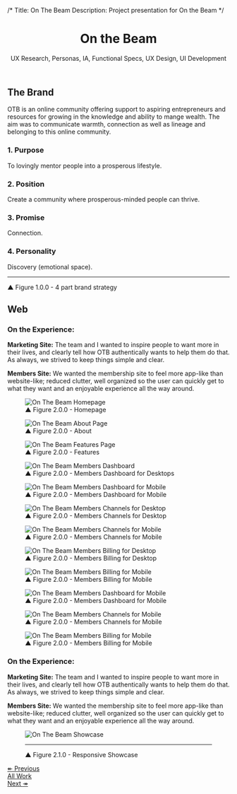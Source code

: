 /*
Title: On The Beam
Description: Project presentation for On the Beam
*/

<header class="page-header text-center">
	<div class="container">
		<div class="row">
			<div class="col-xs-12">
				<h1 class="title">On the Beam</h1>
				<div class="page-header-subtitle">UX Research, Personas, IA, Functional Specs, UX Design, UI Development</div>
			</div>
		</div>
	</div>
</header>

<!-- Project Intro -->
<section class="piece-intro bg-brand-white">
	<div class="container">
		<div class="row">
			<div class="col-md-8 col-md-offset-2">
				<h2 class="headline text-center">The Brand</h2>
				<p class="text-center lead libre">OTB is an online community offering support to aspiring entrepreneurs and resources for growing in the knowledge and ability to mange wealth. The aim was to communicate warmth, connection as well as lineage and belonging to this online community.</p>
			</div>
			<div class="col-sm-3">
				<h3 class="libre h4">1. Purpose</h3>
				<p>To lovingly mentor people into a prosperous lifestyle.</p>
			</div>
			<div class="col-sm-3">
				<h3 class="libre h4">2. Position</h3>
				<p>Create a community where prosperous-minded people can thrive.</p>
			</div>
			<div class="col-sm-3">
				<h3 class="libre h4">3. Promise</h3>
				<p>Connection.</p>
			</div>
			<div class="col-sm-3">
				<h3 class="libre h4">4. Personality</h3>
				<p>Discovery (emotional space).</p>
			</div>
		</div>
		<hr>
		<div class="row">
			<div class="col-xs-12">
				<figcaption class="libre"><span class="up-triangle">&#9650;</span> Figure 1.0.0 - 4 part brand strategy</figcaption>
			</div>
		</div>
	</div>
</section>

<!-- Web -->
<section class="piece-bg" style="background-image:url(../themes/smm/img/project-assets/otb/otb-bg.jpg);">
	<h2 class="headline-inverse text-center">Web</h2>
</section>

<section class="piece-website">
	<div class="container">
		<div class="row">
			<aside class="col-sm-3 col-lg-2 hidden-xs">
				<h3 class="libre h4">On the Experience:</h3>
				<p><strong>Marketing Site:</strong> The team and I wanted to inspire people to want more in their lives, and clearly tell how OTB authentically wants to help them do that.  As always, we strived to keep things simple and clear.</p>
				<p><strong>Members Site:</strong> We wanted the membership site to feel more app-like than website-like; reduced clutter, well organized so the user can quickly get to what they want and an enjoyable experience all the way around.</p>
			</aside>
			<div class="col-sm-6 col-lg-8 piece-screenshot">
				<figure>
					<img src="../themes/smm/img/project-assets/otb/homepage.png" alt="On The Beam Homepage" class="img-responsive">
					<figcaption class="libre"><span class="up-triangle">&#9650;</span> Figure 2.0.0 - Homepage</figcaption>
				</figure>
			</div>
			<div class="col-sm-6 col-sm-offset-3 col-md-offset-2 col-lg-8">
				<figure>
					<img src="../themes/smm/img/project-assets/otb/about.png" alt="On The Beam About Page" class="img-responsive">
					<figcaption class="libre"><span class="up-triangle">&#9650;</span> Figure 2.0.0 - About</figcaption>
				</figure>
			</div>
			<div class="col-sm-6 col-sm-offset-3 col-md-offset-2 col-lg-8">
				<figure>
					<img src="../themes/smm/img/project-assets/otb/features.png" alt="On The Beam Features Page" class="img-responsive">
					<figcaption class="libre"><span class="up-triangle">&#9650;</span> Figure 2.0.0 - Features</figcaption>
				</figure>
			</div>
			<div class="col-sm-6 col-sm-offset-3 col-md-offset-2 col-lg-8">
				<div class="row">
					<div class="col-sm-12 col-md-9">
						<figure>
							<img src="../themes/smm/img/project-assets/otb/member-desktop.jpg" alt="On The Beam Members Dashboard" class="img-responsive">
							<figcaption class="libre"><span class="up-triangle">&#9650;</span> Figure 2.0.0 - Members Dashboard for Desktops</figcaption>
						</figure>
					</div>
					<div class="col-sm-3 hidden-sm">
						<figure>
							<img src="../themes/smm/img/project-assets/otb/member-mobile.jpg" alt="On The Beam Members Dashboard for Mobile" class="img-responsive">
							<figcaption class="libre"><span class="up-triangle">&#9650;</span> Figure 2.0.0 - Members Dashboard for Mobile</figcaption>
						</figure>
					</div>
				</div>
			</div>
			<div class="col-sm-6 col-sm-offset-3 col-md-offset-2 col-lg-8">
				<div class="row">
					<div class="col-sm-12 col-md-9">
						<figure>
							<img src="../themes/smm/img/project-assets/otb/member-desktop-channels.jpg" alt="On The Beam Members Channels for Desktop" class="img-responsive">
							<figcaption class="libre"><span class="up-triangle">&#9650;</span> Figure 2.0.0 - Members Channels for Desktop</figcaption>
						</figure>
					</div>
					<div class="col-sm-3 hidden-sm">
						<figure>
							<img src="../themes/smm/img/project-assets/otb/member-mobile-channels.jpg" alt="On The Beam Members Channels for Mobile" class="img-responsive">
							<figcaption class="libre"><span class="up-triangle">&#9650;</span> Figure 2.0.0 - Members Channels for Mobile</figcaption>
						</figure>
					</div>
				</div>
			</div>
			<div class="col-sm-6 col-sm-offset-3 col-md-offset-2 col-lg-8">
				<div class="row">
					<div class="col-sm-12 col-md-9">
						<figure>
							<img src="../themes/smm/img/project-assets/otb/member-desktop-billing.jpg" alt="On The Beam Members Billing for Desktop" class="img-responsive">
							<figcaption class="libre"><span class="up-triangle">&#9650;</span> Figure 2.0.0 - Members Billing for Desktop</figcaption>
						</figure>
					</div>
					<div class="col-sm-3 hidden-sm">
						<figure>
							<img src="../themes/smm/img/project-assets/otb/member-mobile-billing.jpg" alt="On The Beam Members Billing for Mobile" class="img-responsive">
							<figcaption class="libre"><span class="up-triangle">&#9650;</span> Figure 2.0.0 - Members Billing for Mobile</figcaption>
						</figure>
					</div>
				</div>
			</div>
			<div class="col-sm-6 col-sm-offset-3 col-md-offset-2 col-lg-8 visible-sm">
				<div class="row">
					<div class="col-sm-4">
						<figure>
							<img src="../themes/smm/img/project-assets/otb/member-mobile.jpg" alt="On The Beam Members Dashboard for Mobile" class="img-responsive">
							<figcaption class="libre"><span class="up-triangle">&#9650;</span> Figure 2.0.0 - Members Dashboard for Mobile</figcaption>
						</figure>
					</div>
					<div class="col-sm-4">
						<figure>
							<img src="../themes/smm/img/project-assets/otb/member-mobile-channels.jpg" alt="On The Beam Members Channels for Mobile" class="img-responsive">
							<figcaption class="libre"><span class="up-triangle">&#9650;</span> Figure 2.0.0 - Members Channels for Mobile</figcaption>
						</figure>
					</div>
					<div class="col-sm-4">
						<figure>
							<img src="../themes/smm/img/project-assets/otb/member-mobile-billing.jpg" alt="On The Beam Members Billing for Mobile" class="img-responsive">
							<figcaption class="libre"><span class="up-triangle">&#9650;</span> Figure 2.0.0 - Members Billing for Mobile</figcaption>
						</figure>
					</div>
				</div>
			</div>
			<aside class="col-sm-3 col-lg-2 visible-xs">
				<h3 class="libre h4">On the Experience:</h3>
				<p><strong>Marketing Site:</strong> The team and I wanted to inspire people to want more in their lives, and clearly tell how OTB authentically wants to help them do that.  As always, we strived to keep things simple and clear.</p>
				<p><strong>Members Site:</strong> We wanted the membership site to feel more app-like than website-like; reduced clutter, well organized so the user can quickly get to what they want and an enjoyable experience all the way around.</p>
			</aside>
		</div>
	</div>
</section>

<!-- Responsive Showcase -->
<section class="piece-showcase bg-brand-white">
	<div class="container">
		<div class="row">
			<div class="col-md-12">
				<figure>
					<img src="../themes/smm/img/project-assets/otb/otb_responsive.png" alt="On The Beam Showcase" class="img-responsive">
					<hr>
					<figcaption class="libre"><span class="up-triangle">&#9650;</span> Figure 2.1.0 - Responsive Showcase</figcaption>
				</figure>
			</div>
		</div>
	</div>
</section>

<section id="work-pager" class="bg-brand-red">
	<div class="container">
		<div class="row">
			<div class="col-md-8 col-md-offset-2">
				<div class="row">
					<div class="col-sm-4">
						<a href="globacom" class="btn btn-lg btn-black btn-block">&#8606; Previous</a>
					</div>
					<div class="col-sm-4">
						<a href="../#work" class="btn btn-lg btn-black btn-block">All Work</a>
					</div>
					<div class="col-sm-4">
						<a href="unlikely-heroes" class="btn btn-lg btn-black btn-block">Next <span class="right-arrow">&#8608;</span></a>
					</div>
				</div>
			</div>
		</div>
	</div>
</section>
